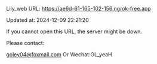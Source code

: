 Lily_web URL: https://ae6d-61-165-102-156.ngrok-free.app

Updated at: 2024-12-09 22:21:20

If you cannot open this URL, the server might be down.

Please contact: 

goley04@foxmail.com Or Wechat:GL_yeaH